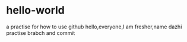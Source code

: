 # hello-world
a practise for how to use github
hello,everyone,I am fresher,name dazhi
practise brabch and commit
